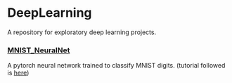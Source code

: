 # DeepLearning
A repository for exploratory deep learning projects.

### [MNIST_NeuralNet](https://github.com/kvarforl/DeepLearning/tree/main/MNIST_NeuralNet)
A pytorch neural network trained to classify MNIST digits. (tutorial followed is [here](https://www.infoworld.com/article/3259932/pytorch-tutorial-get-started-with-deep-learning-in-python.html))
